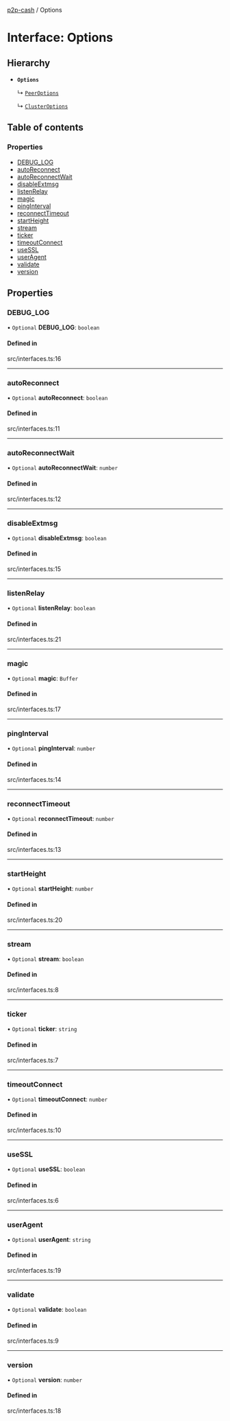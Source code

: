 [p2p-cash](../README.md) / Options

# Interface: Options

## Hierarchy

- **`Options`**

  ↳ [`PeerOptions`](PeerOptions.md)

  ↳ [`ClusterOptions`](ClusterOptions.md)

## Table of contents

### Properties

- [DEBUG\_LOG](Options.md#debug_log)
- [autoReconnect](Options.md#autoreconnect)
- [autoReconnectWait](Options.md#autoreconnectwait)
- [disableExtmsg](Options.md#disableextmsg)
- [listenRelay](Options.md#listenrelay)
- [magic](Options.md#magic)
- [pingInterval](Options.md#pinginterval)
- [reconnectTimeout](Options.md#reconnecttimeout)
- [startHeight](Options.md#startheight)
- [stream](Options.md#stream)
- [ticker](Options.md#ticker)
- [timeoutConnect](Options.md#timeoutconnect)
- [useSSL](Options.md#usessl)
- [userAgent](Options.md#useragent)
- [validate](Options.md#validate)
- [version](Options.md#version)

## Properties

### DEBUG\_LOG

• `Optional` **DEBUG\_LOG**: `boolean`

#### Defined in

src/interfaces.ts:16

___

### autoReconnect

• `Optional` **autoReconnect**: `boolean`

#### Defined in

src/interfaces.ts:11

___

### autoReconnectWait

• `Optional` **autoReconnectWait**: `number`

#### Defined in

src/interfaces.ts:12

___

### disableExtmsg

• `Optional` **disableExtmsg**: `boolean`

#### Defined in

src/interfaces.ts:15

___

### listenRelay

• `Optional` **listenRelay**: `boolean`

#### Defined in

src/interfaces.ts:21

___

### magic

• `Optional` **magic**: `Buffer`

#### Defined in

src/interfaces.ts:17

___

### pingInterval

• `Optional` **pingInterval**: `number`

#### Defined in

src/interfaces.ts:14

___

### reconnectTimeout

• `Optional` **reconnectTimeout**: `number`

#### Defined in

src/interfaces.ts:13

___

### startHeight

• `Optional` **startHeight**: `number`

#### Defined in

src/interfaces.ts:20

___

### stream

• `Optional` **stream**: `boolean`

#### Defined in

src/interfaces.ts:8

___

### ticker

• `Optional` **ticker**: `string`

#### Defined in

src/interfaces.ts:7

___

### timeoutConnect

• `Optional` **timeoutConnect**: `number`

#### Defined in

src/interfaces.ts:10

___

### useSSL

• `Optional` **useSSL**: `boolean`

#### Defined in

src/interfaces.ts:6

___

### userAgent

• `Optional` **userAgent**: `string`

#### Defined in

src/interfaces.ts:19

___

### validate

• `Optional` **validate**: `boolean`

#### Defined in

src/interfaces.ts:9

___

### version

• `Optional` **version**: `number`

#### Defined in

src/interfaces.ts:18
